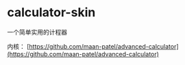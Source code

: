 # calculator-skin

一个简单实用的计程器

内核： [https://github.com/maan-patel/advanced-calculator](https://github.com/maan-patel/advanced-calculator)
